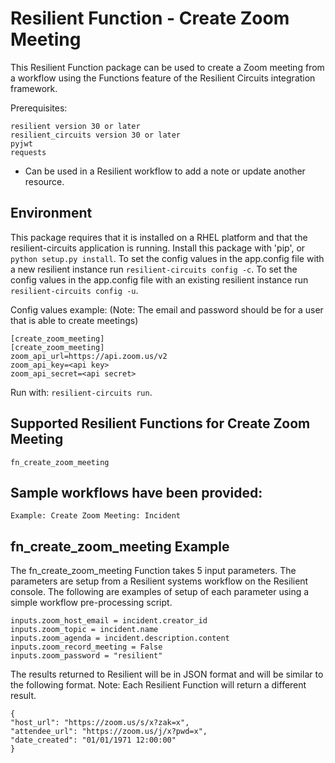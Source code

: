 # Resilient Function - Create Zoom Meeting

This Resilient Function package can be used to create a Zoom meeting from a workflow using the Functions feature of the Resilient Circuits integration framework.

Prerequisites:
```
resilient version 30 or later
resilient_circuits version 30 or later
pyjwt
requests
```
* Can be used in a Resilient workflow to add a note or update another resource.

## Environment

This package requires that it is installed on a RHEL platform and that the resilient-circuits application is running.
Install this package with 'pip', or `python setup.py install`.
To set the config values in the app.config file with a new resilient instance run `resilient-circuits config -c`.
To set the config values in the app.config file with an existing resilient instance run `resilient-circuits config -u`.

Config values example:
(Note: The email and password should be for a user that is able to create meetings)
```
[create_zoom_meeting]
[create_zoom_meeting]
zoom_api_url=https://api.zoom.us/v2
zoom_api_key=<api key>
zoom_api_secret=<api secret>
```

Run with: `resilient-circuits run`.

## Supported Resilient Functions for Create Zoom Meeting
```
fn_create_zoom_meeting
```
## Sample workflows have been provided:
```
Example: Create Zoom Meeting: Incident
```
## fn_create_zoom_meeting Example

The fn_create_zoom_meeting Function takes 5 input parameters. The parameters are setup from a Resilient systems workflow on the Resilient console.
The following are examples of setup of each parameter using a simple workflow pre-processing script.
```
inputs.zoom_host_email = incident.creator_id
inputs.zoom_topic = incident.name
inputs.zoom_agenda = incident.description.content
inputs.zoom_record_meeting = False
inputs.zoom_password = "resilient"
```
The results returned to Resilient will be in JSON format and will be similar to the following format.
Note: Each Resilient Function will return a different result.
```
{
"host_url": "https://zoom.us/s/x?zak=x", 
"attendee_url": "https://zoom.us/j/x?pwd=x", 
"date_created": "01/01/1971 12:00:00"
}
```